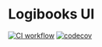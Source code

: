 # Logibooks UI

[![CI workflow](https://github.com/maxirmx/logibooks.ui/actions/workflows/ci.yml/badge.svg)](https://github.com/maxirmx/logibooks.ui/actions/workflows/ci.yml)
[![codecov](https://codecov.io/gh/maxirmx/logibooks.ui/branch/main/graph/badge.svg)](https://codecov.io/gh/maxirmx/logibooks.ui)
